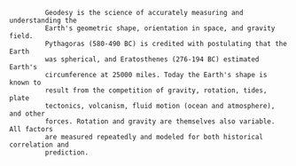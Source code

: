 
             Geodesy is the science of accurately measuring and understanding the
             Earth's geometric shape, orientation in space, and gravity field.
             Pythagoras (580-490 BC) is credited with postulating that the Earth
             was spherical, and Eratosthenes (276-194 BC) estimated Earth's 
             circumference at 25000 miles. Today the Earth's shape is known to
             result from the competition of gravity, rotation, tides, plate
             tectonics, volcanism, fluid motion (ocean and atmosphere), and other
             forces. Rotation and gravity are themselves also variable.  All factors
             are measured repeatedly and modeled for both historical correlation and
             prediction.
         